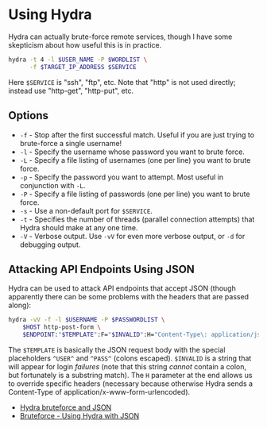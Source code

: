# Using Hydra

Hydra can actually brute-force remote services, though I have some skepticism about how useful this is in practice.

```bash
hydra -t 4 -l $USER_NAME -P $WORDLIST \
      -f $TARGET_IP_ADDRESS $SERVICE
```

Here `$SERVICE` is "ssh", "ftp", etc. Note that "http" is not used directly; instead use "http-get", "http-put", etc.

## Options

* `-f` - Stop after the first successful match. Useful if you are just trying to brute-force a single username!
* `-l` - Specify the username whose password you want to brute force.
* `-L` - Specify a file listing of usernames (one per line) you want to brute force.
* `-p` - Specify the password you want to attempt. Most useful in conjunction with `-L`.
* `-P` - Specify a file listing of passwords (one per line) you want to brute force.
* `-s` - Use a non-default port for `$SERVICE`.
* `-t` - Specifies the number of threads (parallel connection attempts) that Hydra should make at any one time.
* `-V` - Verbose output. Use `-vV` for even more verbose output, or `-d` for debugging output.

## Attacking API Endpoints Using JSON

Hydra can be used to attack API endpoints that accept JSON (though apparently there can be some problems with the headers that are passed along):

```bash
hydra -vV -f -l $USERNAME -P $PASSWORDLIST \
	$HOST http-post-form \
	$ENDPOINT:"$TEMPLATE":F="$INVALID":H="Content-Type\: application/json"
```

The `$TEMPLATE` is basically the JSON request body with the special placeholders `^USER^` and `^PASS^` (colons escaped). `$INVALID` is a string that will appear for login *failures* (note that this string *cannot* contain a colon, but fortunately is a substring match). The `H` parameter at the end allows us to override specific headers (necessary because otherwise Hydra sends a Content-Type of application/x-www-form-urlencoded).

* [Hydra bruteforce and JSON](https://security.stackexchange.com/questions/57839/hydra-bruteforce-and-json)
* [Bruteforce - Using Hydra with JSON](https://security.stackexchange.com/questions/203501/bruteforce-using-hydra-with-json)
